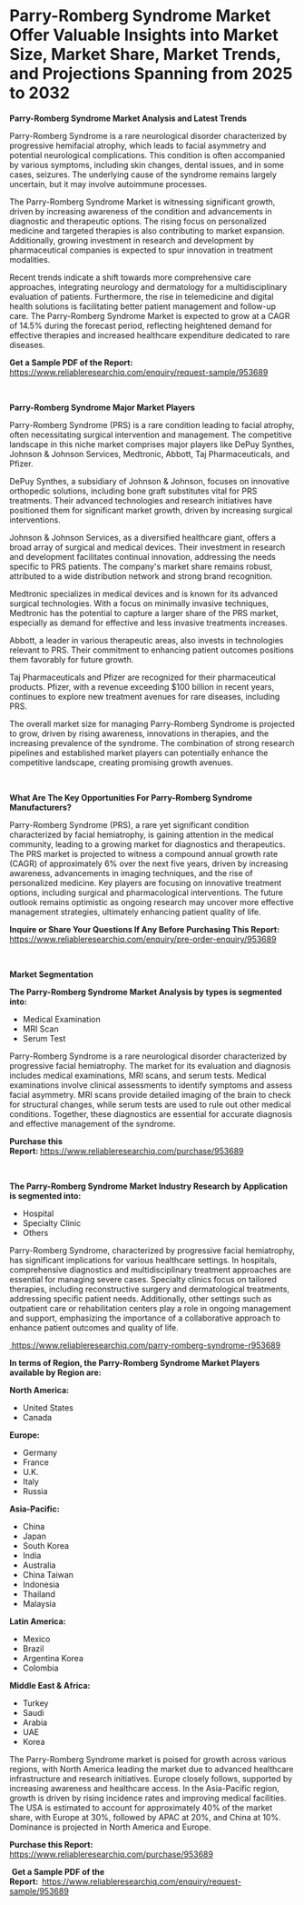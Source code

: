 <p><h1>Parry-Romberg Syndrome Market Offer Valuable Insights into Market Size, Market Share, Market Trends, and Projections Spanning from 2025 to 2032</h1></p><p><strong>Parry-Romberg Syndrome Market Analysis and Latest Trends</strong></p>
<p><p>Parry-Romberg Syndrome is a rare neurological disorder characterized by progressive hemifacial atrophy, which leads to facial asymmetry and potential neurological complications. This condition is often accompanied by various symptoms, including skin changes, dental issues, and in some cases, seizures. The underlying cause of the syndrome remains largely uncertain, but it may involve autoimmune processes.</p><p>The Parry-Romberg Syndrome Market is witnessing significant growth, driven by increasing awareness of the condition and advancements in diagnostic and therapeutic options. The rising focus on personalized medicine and targeted therapies is also contributing to market expansion. Additionally, growing investment in research and development by pharmaceutical companies is expected to spur innovation in treatment modalities.</p><p>Recent trends indicate a shift towards more comprehensive care approaches, integrating neurology and dermatology for a multidisciplinary evaluation of patients. Furthermore, the rise in telemedicine and digital health solutions is facilitating better patient management and follow-up care. The Parry-Romberg Syndrome Market is expected to grow at a CAGR of 14.5% during the forecast period, reflecting heightened demand for effective therapies and increased healthcare expenditure dedicated to rare diseases.</p></p>
<p><strong>Get a Sample PDF of the Report:&nbsp;</strong> <a href="https://www.reliableresearchiq.com/enquiry/request-sample/953689?utm_campaign=2324&utm_medium=2&utm_source=Github&utm_content=ia&utm_term=13042025&utm_id=parry-romberg-syndrome">https://www.reliableresearchiq.com/enquiry/request-sample/953689</a></p>
<p>&nbsp;</p>
<p><strong>Parry-Romberg Syndrome Major Market Players</strong></p>
<p><p>Parry-Romberg Syndrome (PRS) is a rare condition leading to facial atrophy, often necessitating surgical intervention and management. The competitive landscape in this niche market comprises major players like DePuy Synthes, Johnson & Johnson Services, Medtronic, Abbott, Taj Pharmaceuticals, and Pfizer.</p><p>DePuy Synthes, a subsidiary of Johnson & Johnson, focuses on innovative orthopedic solutions, including bone graft substitutes vital for PRS treatments. Their advanced technologies and research initiatives have positioned them for significant market growth, driven by increasing surgical interventions.</p><p>Johnson & Johnson Services, as a diversified healthcare giant, offers a broad array of surgical and medical devices. Their investment in research and development facilitates continual innovation, addressing the needs specific to PRS patients. The company's market share remains robust, attributed to a wide distribution network and strong brand recognition.</p><p>Medtronic specializes in medical devices and is known for its advanced surgical technologies. With a focus on minimally invasive techniques, Medtronic has the potential to capture a larger share of the PRS market, especially as demand for effective and less invasive treatments increases.</p><p>Abbott, a leader in various therapeutic areas, also invests in technologies relevant to PRS. Their commitment to enhancing patient outcomes positions them favorably for future growth.</p><p>Taj Pharmaceuticals and Pfizer are recognized for their pharmaceutical products. Pfizer, with a revenue exceeding $100 billion in recent years, continues to explore new treatment avenues for rare diseases, including PRS.</p><p>The overall market size for managing Parry-Romberg Syndrome is projected to grow, driven by rising awareness, innovations in therapies, and the increasing prevalence of the syndrome. The combination of strong research pipelines and established market players can potentially enhance the competitive landscape, creating promising growth avenues.</p></p>
<p>&nbsp;</p>
<p><strong>What Are The Key Opportunities For Parry-Romberg Syndrome Manufacturers?</strong></p>
<p><p>Parry-Romberg Syndrome (PRS), a rare yet significant condition characterized by facial hemiatrophy, is gaining attention in the medical community, leading to a growing market for diagnostics and therapeutics. The PRS market is projected to witness a compound annual growth rate (CAGR) of approximately 6% over the next five years, driven by increasing awareness, advancements in imaging techniques, and the rise of personalized medicine. Key players are focusing on innovative treatment options, including surgical and pharmacological interventions. The future outlook remains optimistic as ongoing research may uncover more effective management strategies, ultimately enhancing patient quality of life.</p></p>
<p><strong>Inquire or Share Your Questions If Any Before Purchasing This Report:</strong> <a href="https://www.reliableresearchiq.com/enquiry/pre-order-enquiry/953689?utm_campaign=2324&utm_medium=2&utm_source=Github&utm_content=ia&utm_term=13042025&utm_id=parry-romberg-syndrome">https://www.reliableresearchiq.com/enquiry/pre-order-enquiry/953689</a></p>
<p>&nbsp;</p>
<p><strong>Market Segmentation</strong></p>
<p><strong>The Parry-Romberg Syndrome Market Analysis by types is segmented into:</strong></p>
<p><ul><li>Medical Examination</li><li>MRI Scan</li><li>Serum Test</li></ul></p>
<p><p>Parry-Romberg Syndrome is a rare neurological disorder characterized by progressive facial hemiatrophy. The market for its evaluation and diagnosis includes medical examinations, MRI scans, and serum tests. Medical examinations involve clinical assessments to identify symptoms and assess facial asymmetry. MRI scans provide detailed imaging of the brain to check for structural changes, while serum tests are used to rule out other medical conditions. Together, these diagnostics are essential for accurate diagnosis and effective management of the syndrome.</p></p>
<p><strong>Purchase this Report:&nbsp;</strong><a href="https://www.reliableresearchiq.com/purchase/953689?utm_campaign=2324&utm_medium=2&utm_source=Github&utm_content=ia&utm_term=13042025&utm_id=parry-romberg-syndrome">https://www.reliableresearchiq.com/purchase/953689</a></p>
<p>&nbsp;</p>
<p><strong>The Parry-Romberg Syndrome Market Industry Research by Application is segmented into:</strong></p>
<p><ul><li>Hospital</li><li>Specialty Clinic</li><li>Others</li></ul></p>
<p><p>Parry-Romberg Syndrome, characterized by progressive facial hemiatrophy, has significant implications for various healthcare settings. In hospitals, comprehensive diagnostics and multidisciplinary treatment approaches are essential for managing severe cases. Specialty clinics focus on tailored therapies, including reconstructive surgery and dermatological treatments, addressing specific patient needs. Additionally, other settings such as outpatient care or rehabilitation centers play a role in ongoing management and support, emphasizing the importance of a collaborative approach to enhance patient outcomes and quality of life.</p></p>
<p><a href="https://www.reliableresearchiq.com/parry-romberg-syndrome-r953689?utm_campaign=2324&utm_medium=2&utm_source=Github&utm_content=ia&utm_term=13042025&utm_id=parry-romberg-syndrome">&nbsp;https://www.reliableresearchiq.com/parry-romberg-syndrome-r953689</a></p>
<p><strong>In terms of Region, the Parry-Romberg Syndrome Market Players available by Region are:</strong></p>
<p>
    <p> <strong> North America: </strong>
        <ul>
            <li>United States</li>
            <li>Canada</li>
        </ul>
        </p> 
    <p> <strong> Europe: </strong>
        <ul>
            <li>Germany</li>
            <li>France</li>
            <li>U.K.</li>
            <li>Italy</li>
            <li>Russia</li>
        </ul>
        </p> 
    <p> <strong> Asia-Pacific: </strong>
        <ul>
            <li>China</li>
            <li>Japan</li>
            <li>South Korea</li>
            <li>India</li>
            <li>Australia</li>
            <li>China Taiwan</li>
            <li>Indonesia</li>
            <li>Thailand</li>
            <li>Malaysia</li>
        </ul>
        </p> 
    <p> <strong> Latin America: </strong>
        <ul>
            <li>Mexico</li>
            <li>Brazil</li>
            <li>Argentina Korea</li>
            <li>Colombia</li>
        </ul>
        </p> 
    <p> <strong> Middle East & Africa: </strong>
        <ul>
            <li>Turkey</li>
            <li>Saudi</li>
            <li>Arabia</li>
            <li>UAE</li>
            <li>Korea</li>
        </ul>
    </p>
    </p>
<p><p>The Parry-Romberg Syndrome market is poised for growth across various regions, with North America leading the market due to advanced healthcare infrastructure and research initiatives. Europe closely follows, supported by increasing awareness and healthcare access. In the Asia-Pacific region, growth is driven by rising incidence rates and improving medical facilities. The USA is estimated to account for approximately 40% of the market share, with Europe at 30%, followed by APAC at 20%, and China at 10%. Dominance is projected in North America and Europe.</p></p>
<p><strong>Purchase this Report: </strong><a href="https://www.reliableresearchiq.com/purchase/953689?utm_campaign=2324&utm_medium=2&utm_source=Github&utm_content=ia&utm_term=13042025&utm_id=parry-romberg-syndrome">https://www.reliableresearchiq.com/purchase/953689</a></p>
<p>&nbsp;<strong>Get a Sample PDF of the Report:&nbsp;&nbsp;</strong><a href="https://www.reliableresearchiq.com/enquiry/request-sample/953689?utm_campaign=2324&utm_medium=2&utm_source=Github&utm_content=ia&utm_term=13042025&utm_id=parry-romberg-syndrome">https://www.reliableresearchiq.com/enquiry/request-sample/953689</a></p>
<p><strong></strong></p>
<p><p></p><p></p><p></p></p>